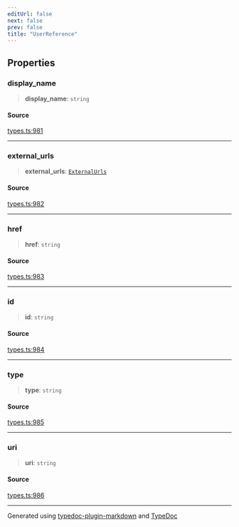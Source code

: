 ```yaml
---
editUrl: false
next: false
prev: false
title: "UserReference"
---
```


## Properties

### display\_name

> **display\_name**: `string`

#### Source

[types.ts:981](https://github.com/fostertheweb/spotify-web-sdk/blob/e412602/src/types.ts#L981)

***

### external\_urls

> **external\_urls**: [`ExternalUrls`](/api/interfaces/externalurls/)

#### Source

[types.ts:982](https://github.com/fostertheweb/spotify-web-sdk/blob/e412602/src/types.ts#L982)

***

### href

> **href**: `string`

#### Source

[types.ts:983](https://github.com/fostertheweb/spotify-web-sdk/blob/e412602/src/types.ts#L983)

***

### id

> **id**: `string`

#### Source

[types.ts:984](https://github.com/fostertheweb/spotify-web-sdk/blob/e412602/src/types.ts#L984)

***

### type

> **type**: `string`

#### Source

[types.ts:985](https://github.com/fostertheweb/spotify-web-sdk/blob/e412602/src/types.ts#L985)

***

### uri

> **uri**: `string`

#### Source

[types.ts:986](https://github.com/fostertheweb/spotify-web-sdk/blob/e412602/src/types.ts#L986)

***

Generated using [typedoc-plugin-markdown](https://www.npmjs.com/package/typedoc-plugin-markdown) and [TypeDoc](https://typedoc.org/)
